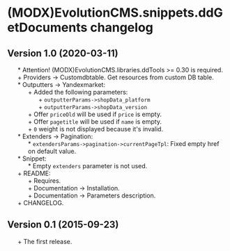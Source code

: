# (MODX)EvolutionCMS.snippets.ddGetDocuments changelog


## Version 1.0 (2020-03-11)
* \* Attention! (MODX)EvolutionCMS.libraries.ddTools >= 0.30 is required.
* \+ Providers → Customdbtable. Get resources from custom DB table.
* \* Outputters → Yandexmarket:
	* \+ Added the following parameters:
		* \+ `outputterParams->shopData_platform`
		* \+ `outputterParams->shopData_version`
	* \+ Offer `priceOld` will be used if `price` is empty.
	* \+ Offer `pagetitle` will be used if `name` is empty.
	* \+ `0` weight is not displayed because it's invalid.
* \* Extenders → Pagination:
	* \* `extendersParams->pagination->currentPageTpl`: Fixed empty href on default value.
* \* Snippet:
	* \* Empty `extenders` parameter is not used.
* \+ README:
	* \+ Requires.
	* \+ Documentation → Installation.
	* \+ Documentation → Parameters description.
* \+ CHANGELOG.


## Version 0.1 (2015-09-23)
* \+ The first release.


<link rel="stylesheet" type="text/css" href="https://DivanDesign.ru/assets/files/ddMarkdown.css" />
<style>ul{list-style:none;}</style>
